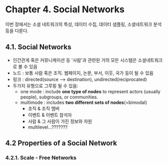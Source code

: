 # Chapter 4. Social Networks

이번 장에서는 소셜 네트워크의 특성, 데이터 수집, 데이터 샘플링, 소셜네트워크 분석 등을 다룬다.



## 4.1. Social Networks

- 인간관게 혹은 커뮤니케이션 등 '사람'과 관련된 거의 모든 시스템은  소셜네트워크로 볼 수 있음
- 노드 : 보통 사람 혹은 조직. 웹페이지, 논문, 부서, 이웃, 국가 등이 될 수 있음
- 링크 : directed(source --> destination), undirected(reciprocated)
- 두가지 유형으로 그루핑 될 수 있음: 
  - one mode : include **one type of nodes** to represent actors (usually people), subgroups, or communities.
  - multimode : includes **two different sets of nodes**(=bimodal)
    - 조직 & 조직 멤버
    - 이벤트 & 이벤트 참석자
    - 사람 & 그 사람이 가진 정보와 자원
    - multilevel...???????



## 4.2 Properties of a Social Network

### 4.2.1. Scale - Free Networks

